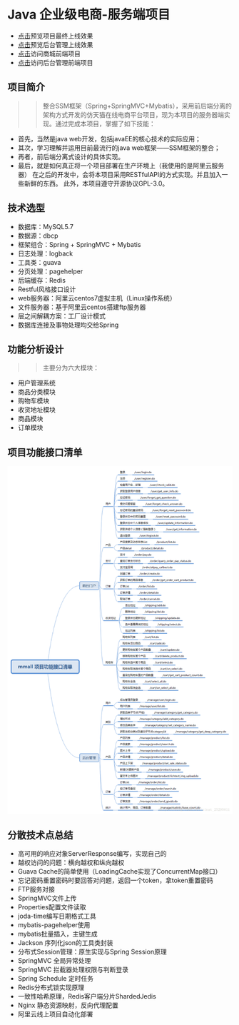 Java 企业级电商-服务端项目
=====================
* [点击](http://ubaby.rzhang.xin)预览项目最终上线效果
* [点击](http://admin.ubaby.rzhang.xin)预览后台管理上线效果
* [点击](http://github.com/albertrui/ubaby-fe)访问商城前端项目
* [点击](http://github.com/albertrui/admin-fe)访问后台管理前端项目
## 项目简介
  >> 整合SSM框架（Spring+SpringMVC+Mybatis），采用前后端分离的架构方式开发的仿天猫在线电商平台项目，现为本项目的服务器端实现。通过完成本项目，掌握了如下技能：
* 首先，当然是java web开发，包括javaEE的核心技术的实际应用；
* 其次，学习理解并运用目前最流行的java web框架——SSM框架的整合；
* 再者，前后端分离式设计的具体实现。
* 最后，就是如何真正将一个项目部署在生产环境上（我使用的是阿里云服务器） 在之后的开发中，会将本项目采用RESTfulAPI的方式实现。并且加入一些新鲜的东西。 此外，本项目遵守开源协议GPL-3.0。
## 技术选型
* 数据库：MySQL5.7
* 数据源：dbcp
* 框架组合：Spring + SpringMVC + Mybatis
* 日志处理：logback
* 工具类：guava
* 分页处理：pagehelper
* 后端缓存：Redis
* Restful风格接口设计
* web服务器：阿里云centos7虚拟主机（Linux操作系统）
* 文件服务器：基于阿里云centos搭建ftp服务器
* 层之间解耦方案：工厂设计模式
* 数据库连接及事物处理均交给Spring
## 功能分析设计
>>主要分为六大模块：
* 用户管理系统
* 商品分类模块
* 购物车模块
* 收货地址模块
* 商品模块
* 订单模块
## 项目功能接口清单
![项目功能接口清单](/src/main/resources/img/img1.png)
## 分散技术点总结
* 高可用的响应对象ServerResponse编写，实现自己的
* 越权访问的问题：横向越权和纵向越权
* Guava Cache的简单使用（LoadingCache实现了ConcurrentMap接口）
* 忘记密码重置密码时要回答对问题，返回一个token，拿token重置密码
* FTP服务对接
* SpringMVC文件上传
* Properties配置文件读取
* joda-time编写日期格式工具
* mybatis-pagehelper使用
* mybatis批量插入，主键生成
* Jackson 序列化json的工具类封装
* 分布式Session管理：原生实现与Spring Session原理
* SpringMVC 全局异常处理
* SpringMVC 拦截器处理权限与判断登录
* Spring Schedule 定时任务
* Redis分布式锁实现原理
* 一致性哈希原理，Redis客户端分片ShardedJedis
* Nginx 静态资源映射，反向代理配置
* 阿里云线上项目自动化部署
